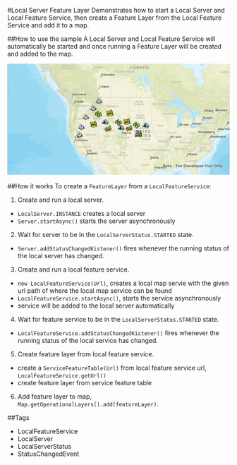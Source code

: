 #Local Server Feature Layer
Demonstrates how to start a Local Server and Local Feature Service, then create a Feature Layer from the Local Feature Service and add it to a map. 

##How to use the sample
A Local Server and Local Feature Service will automatically be started and once running a Feature Layer will be created and added to the map. 
  
![](LocalServerFeatureLayer.PNG)
  

##How it works
To create a `FeatureLayer` from a `LocalFeatureService`:

1. Create and run a local server.
  - `LocalServer.INSTANCE` creates a local server
  - `Server.startAsync()` starts the server asynchronously
2. Wait for server to be in the  `LocalServerStatus.STARTED` state.
  - `Server.addStatusChangedKistener()` fires whenever the running status of the local server has changed.
3. Create and run a local feature service.
  - `new LocalFeatureService(Url)`, creates a local map servie with the given url path of where the local map service can be found
  - `LocalFeatureService.startAsync()`, starts the service asynchronously
  - service will be added to the local server automatically
4. Wait for feature service to be in the  `LocalServerStatus.STARTED` state.
  - `LocalFeatureService.addStatusChangedKistener()` fires whenever the running status of the local service has changed.
5. Create feature layer from local feature service.
  - create a `ServiceFeatureTable(Url)` from local feature service url, `LocalFeatureService.getUrl()`
  - create feature layer from service feature table
6. Add feature layer to map, `Map.getOperationalLayers().add(featureLayer)`.

##Tags
- LocalFeatureService
- LocalServer
- LocalServerStatus
- StatusChangedEvent
